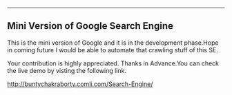 ------------------------------------
Mini Version of Google Search Engine
-------------------------------------

This is the mini version of Google and it is in the development phase.Hope in coming future I would be able to automate that crawling stuff of this SE.

Your contribution is highly appreciated.
Thanks in Advance.You can check the live demo by visting the following link.

http://buntychakraborty.comli.com/Search-Engine/
